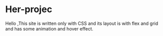# Her-projec
Hello ,This site is written only with CSS and its layout is with flex and grid and has some animation and hover effect.
